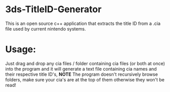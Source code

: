 # 3ds-TitleID-Generator
This is an open source c++ application that extracts the title ID from a .cia file used by current nintendo systems.

# Usage:
Just drag and drop any cia files / folder containing cia files (or both at once) into the program and it will generate a text file containing cia names and their respective title ID's, **NOTE** The program doesn't recursively browse folders, make sure your cia's are at the top of them otherwise they won't be read!
